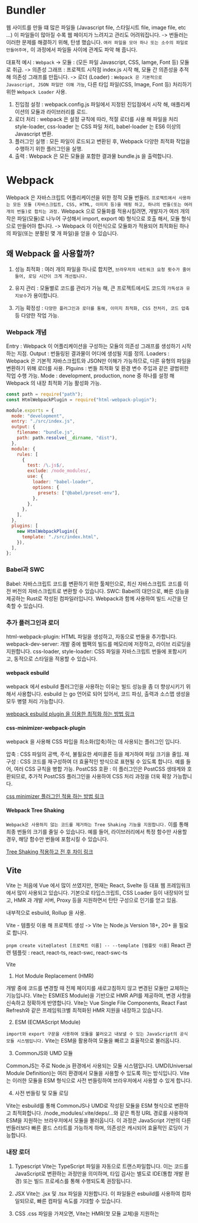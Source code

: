 # Bundler

웹 사이트를 만들 떄 많은 파일들 (Javascript file, 스타일시트 file, image file, etc ...) 이 파일들이 많아질 수록 웹 페이지가 느려지고 관리도 어려워집니다.
-> 번들러는 이러한 문제를 해결하기 위해, 탄생 했습니다. `여러 파일을 모아 하나 또는 소수의 파일로 만들어주며,` 이 과정에서 파일들 사이에 관계도 파악 해 줍니다.

대표적 예시 : `Webpack`
-> 모듈 : (모든 파일 Javascript, CSS, Iamge, Font 등) 모듈로 취급.
-> 의존성 그래프 : 프로젝트 시작점 index.js 시작 해, 모듈 간 의존성을 추적해 의존성 그래프를 만듭니다.
-> 로더 (Loader) : `Webpack 은 기본적으로 Javascript, JSON 파일만 이해 가능`, 다른 타입 파일(CSS, Image, Font 등) 처리하기 위한 `Webpack Loader` 사용.

1. 진입점 설정 : webpack.config.js 파일에서 지정된 진입점에서 시작 해, 애플리케이션의 모듈과 라이브러리를 로드.
2. 로더 처리 : webpack 은 설정 규칙에 따라, 적절 로더를 사용 해 파일을 처리 style-loader, css-loader 는 CSS 파일 처리, babel-loader 는 ES6 이상의 Javascript 변환.
3. 플러그인 실행 : 모든 파일이 로드되고 변환된 후, Webpack 다양한 최적화 작업을 수행하기 위한 플러그인을 실행.
4. 출력 : Webpack 은 모든 모듈을 포함한 결과물 bundle.js 을 출력합니다.

# Webpack

Webpack 은 자바스크립트 어플리케이션을 위한 정적 모듈 번들러.
`프로젝트에서 사용하는 모든 모듈 (자바스크립트, CSS, HTML, 이미지 등)을 매핑 하고, 하나의 번들(또는 여러 개의 번들)로 합치는 과정.`
Webpack 으로 모듈화를 적용시킬려면, 개발자가 여러 개의 작은 파일(모듈)로 나누어 구성해서 import, export 예) 형식으로 호출 해서, 모듈 형식으로 만들어야 합니다. -> Webpack 이 이런식으로 모듈화가 적용되어 최적화된 하나의 파일(또는 분활된 몇 개 파일)을 얻을 수 있습니다.

## 왜 Webpack 을 사용할까?

1. 성능 최적화 : 여러 개의 파일을 하나로 합치면, `브라우저의 네트워크 요청 횟수가 줄어들어, 로딩 시간이 크게 개선됩니다.`

2. 유지 관리 : 모듈별로 코드를 관리가 가능 해, 큰 프로젝트에서도 코드의 `가독성과 유지보수`가 용이합니다.

3. 기능 확정성 : `다양한 플러그인과 로더를 통해, 이미지 최적화, CSS 전처리, 코드 압축` 등 다양한 작업 가능.

### Webpack 개념

Entry : Webpack 이 어플리케이션을 구성하는 모듈의 의존성 그래프를 생성하기 시작하는 지점.
Output : 번들링된 결과물이 어디에 생성될 지를 정의.
Loaders : Webpack 은 기본적 자바스크립트와 JSON만 이해가 가능하므로, 다른 유형의 파일을 변환하기 위해 로더를 사용.
Plguins : 번들 최적화 및 환경 변수 주입과 같은 광범위한 작업 수행 가능.
Mode : development, production, none 중 하나를 설정 해 Webpack 의 내장 최적화 기능 활성화 가능.

```javascript
const path = require("path");
const HtmlWebpackPlugin = require("html-webpack-plugin");

module.exports = {
  mode: "development",
  entry: "./src/index.js",
  output: {
    filename: "bundle.js",
    path: path.resolve(__dirname, "dist"),
  },
  module: {
    rules: [
      {
        test: /\.js$/,
        exclude: /node_modules/,
        use: {
          loader: "babel-loader",
          options: {
            presets: ["@babel/preset-env"],
          },
        },
      },
    ],
  },
  plugins: [
    new HtmlWebpackPlugin({
      template: "./src/index.html",
    }),
  ],
};
```

### Babel과 SWC

Babel: 자바스크립트 코드를 변환하기 위한 툴체인으로, 최신 자바스크립트 코드를 이전 버전의 자바스크립트로 변환할 수 있습니다.
SWC: Babel의 대안으로, 빠른 성능을 제공하는 Rust로 작성된 컴파일러입니다. Webpack과 함께 사용하여 빌드 시간을 단축할 수 있습니다.

### 추가 플러그인과 로더

html-webpack-plugin: HTML 파일을 생성하고, 자동으로 번들을 추가합니다.
webpack-dev-server: 개발 중에 웹팩의 빌드를 메모리에 저장하고, 라이브 리로딩을 지원합니다.
css-loader, style-loader: CSS 파일을 자바스크립트 번들에 포함시키고, 동적으로 스타일을 적용할 수 있습니다.

#### webpack esbuild

webpack 에서 esbuild 플러그인을 사용하는 이유는 빌드 성능을 좀 더 향상시키기 위해서 사용합니다.
esbuild 는 go 언어로 되어 있어서, 코드 파싱, 출력과 소스맵 생성을 모두 병렬 처리 가능합니다.

[webpack esbuild plugin 을 이용한 최적화 하는 방법 링크](https://medium.com/@sauravtiru/how-i-decreased-our-react-app-build-time-by-96-26-webpack-esbuild-part-2-a692f4793e3f)

#### css-minimizer-webpack-plugin

webpack 을 사용해 CSS 파입을 최소화(압축)하는 데 사용되는 플러그인 입니다.

압축 : CSS 파일의 공백, 주석, 불필요한 세미콜론 등을 제거하여 파일 크기을 줄임.
재구성 : CSS 코드를 재구성하여 더 효율적인 방식으로 표현될 수 있도록 합니다. 예를 들어, 여러 CSS 규칙을 병합 가능.
PostCSS 호환 : 이 플러그인은 PostCSS 생태계와 호환되므로, 추가적 PostCSS 플러그인을 사용하여 CSS 처리 과정을 더욱 확장 가능합니다.

[css minimizer 플러그인 적용 하는 방법 링크](https://runebook.dev/ko/docs/webpack/plugins/mini-css-extract-plugin?)

#### Webpack Tree Shaking

`Webpack은 사용하지 않는 코드를 제거하는 Tree Shaking 기능을 지원합니다.` 이를 통해 최종 번들의 크기를 줄일 수 있습니다. 예를 들어, 라이브러리에서 특정 함수만 사용할 경우, 해당 함수만 번들에 포함시킬 수 있습니다.

[Tree Shaking 적용하고 전 후 차이 링크](https://medium.com/naver-fe-platform/webpack%EC%97%90%EC%84%9C-tree-shaking-%EC%A0%81%EC%9A%A9%ED%95%98%EA%B8%B0-1748e0e0c365)

## Vite

Vite 는 처음에 Vue 에서 많이 쓰였지만, 현재는 React, Svelte 등 대표 웹 프레임워크에서 많이 사용되고 있습니다.
기본으로 타입스크립트, CSS Loader 등이 내장되어 있고, HMR 과 개발 서버, Proxy 등을 지원하면서 탄탄 구성으로 인기를 얻고 있음.

내부적으로 esbuild, Rollup 을 사용.

Vite - 템플릿 이용 해 프로젝트 생성 -> Vite 는 Node.js Version 18+, 20+ 을 필요로 합니다.

`pnpm create vite@latest [프로젝트 이름] -- --template [템플릿 이름]`
React 관련 템플릿 : react, react-ts, react-swc, react-swc-ts

Vite

1. Hot Module Replacement (HMR)

개발 중에 코드를 변경할 때 전체 페이지를 새로고침하지 않고 변경된 모듈만 교체하는 기능입니다.
Vite는 ESM(ES Module)을 기반으로 HMR API를 제공하여, 변경 사항을 신속하고 정확하게 반영합니다.
Vite는 Vue Single File Components, React Fast Refresh와 같은 프레임워크별 최적화된 HMR 지원을 내장하고 있습니다.

2. ESM (ECMAScript Module)

`import와 export 구문을 사용하여 모듈을 불러오고 내보낼 수 있는 JavaScript의 공식 모듈 시스템입니다.`
Vite는 ESM을 활용하여 모듈을 빠르고 효율적으로 불러옵니다.

3. CommonJS와 UMD 모듈

CommonJS는 주로 Node.js 환경에서 사용되는 모듈 시스템입니다.
UMD(Universal Module Definition)는 여러 환경에서 모듈을 사용할 수 있도록 하는 방식입니다.
Vite는 이러한 모듈을 ESM 형식으로 사전 번들링하여 브라우저에서 사용할 수 있게 합니다.

4. 사전 번들링 및 모듈 로딩

Vite는 esbuild를 통해 CommonJS나 UMD로 작성된 모듈을 ESM 형식으로 변환하고 최적화합니다.
/node_modules/.vite/deps/...와 같은 특정 URL 경로를 사용하여 ESM을 지원하는 브라우저에서 모듈을 불러옵니다.
이 과정은 JavaScript 기반의 다른 번들러보다 빠른 콜드 스타트를 가능하게 하며, 의존성은 캐시되어 효율적인 로딩이 가능합니다.

### 내장 로더

1. Typescript
   Vite는 TypeScript 파일을 자동으로 트랜스파일합니다. 이는 코드를 JavaScript로 변환하는 과정만을 의미하며, 타입 검사는 별도로 IDE(통합 개발 환경) 또는 빌드 프로세스를 통해 수행되도록 권장됩니다.

2. JSX
   Vite는 .jsx 및 .tsx 파일을 지원합니다. 이 파일들은 esbuild를 사용하여 컴파일되므로, 빠른 컴파일 속도를 기대할 수 있습니다.

3. CSS
   .css 파일을 가져오면, Vite는 HMR(핫 모듈 교체)을 지원하는 <style> 태그를 통해 웹 페이지에 스타일을 동적으로 주입합니다. 이를 통해 개발 중 스타일 변경 사항이 즉시 반영됩니다.

4. 이미지 및 정적 에셋 (예: PNG)
   정적 에셋(이미지 파일 등)을 import하면, Vite는 해당 에셋에 대한 공개 URL을 반환합니다. 이는 웹 애플리케이션에서 이미지와 같은 자원을 쉽게 참조할 수 있게 해줍니다.

5. JSON
   JSON 파일은 직접 import가 가능합니다. 필요한 필드만을 선택하여 가져올 수 있으며, 이는 불필요한 데이터를 제거하는 트리 쉐이킹(tree shaking)을 가능하게 합니다.

### 정리

webpack 을 사용하는 이유

성능 최적화 : 모듈화를 거쳐 하나의 파일 또는 여러 개의 파일로 만들어주므로 브라우저 네트워크 요청 횟수가 줄어들고, 로딩 시간이 크게 개선이 됩니다.
유지 관리 : 모듈별로 코드를 관리 할 수 있어, 큰 프로젝트에서도 유지보수를 쉽게 할 수 있습니다.
기능 확정성 : CSS loader, Typescript loader, babel loader 등을 제공해줘서 다양한 작업이 가능합니다.

vite 도 webpack 과 같은 기능을 해주지만 vite 는 개발 모드에서 빠른 개발 속도를 위해 HMR 핫 모듈을 기본적으로 지원해주고(작업 중인 코드만 번들링 과정을 거쳐서 속도가 빠름) 그리고 GO(병렬 처리 언어) 으로 만들어진 것이 빠르게 빌드 및 리로드 시간을 단축시켜 줍니다. production 모드에서는 rollup 을 사용 해 트리 쉐이킹, 코드 분할, 레이지 로딩 등 최적화 기능을 통해 필요 없는 코드를 제거하고, 애플리케이션을 여러 청크로 나눠 로딩 시간을 단축시킬 수 있습니다.
Webpack 에서도 HMR 기능을 제공하는 플러그인을 설정하면 작업 중인 코드만 번들링 해서 속도가 빠르게 할 수 있지만, vite 에 비해서는 속도가 느립니다.
하지만 아직까지 vite 에서 next.js ssr 기능이나, webpack 에 비해 플러그인이 많이 생겨나지 않아서, 조심스럽게 사용해야 할 떄가 있습니다.
